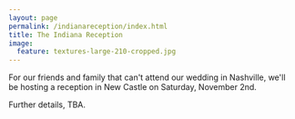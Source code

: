 ```yaml
---
layout: page
permalink: /indianareception/index.html
title: The Indiana Reception
image:
  feature: textures-large-210-cropped.jpg
---
```


For our friends and family that can't attend our wedding in Nashville, we'll be hosting a reception in New Castle on Saturday, November 2nd.

Further details, TBA.
